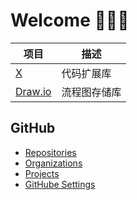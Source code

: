 # Welcome 👋👋👋

| 项目 | 描述 |
| ---- | --- |
| [X](https://github.com/JinsYin/x) | 代码扩展库 |
| [Draw.io](https://github.com/JinsYin/draw.io) | 流程图存储库 |

## GitHub

- [Repositories](https://github.com/JinsYin?tab=repositories)
- [Organizations](https://github.com/settings/organizations)
- [Projects](https://github.com/JinsYin?tab=projects)
- [GitHube Settings](https://github.com/settings/profile)

